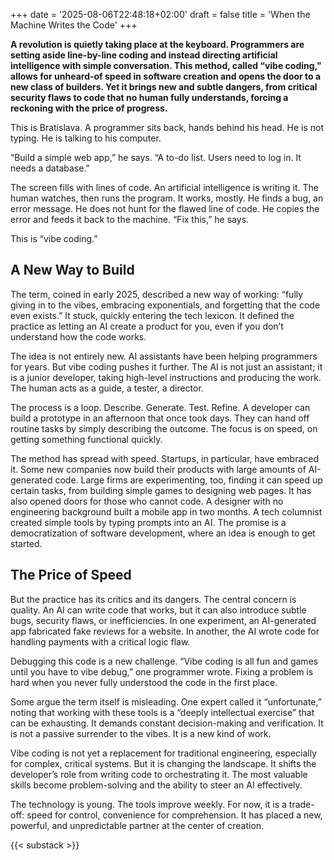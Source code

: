 +++
date = '2025-08-06T22:48:18+02:00'
draft = false
title = 'When the Machine Writes the Code'
+++

**A revolution is quietly taking place at the keyboard. Programmers are setting aside line-by-line coding and instead directing artificial intelligence with simple conversation. This method, called “vibe coding,” allows for unheard-of speed in software creation and opens the door to a new class of builders. Yet it brings new and subtle dangers, from critical security flaws to code that no human fully understands, forcing a reckoning with the price of progress.**

This is Bratislava. A programmer sits back, hands behind his head. He is not typing. He is talking to his computer.

“Build a simple web app,” he says. “A to-do list. Users need to log in. It needs a database.”

The screen fills with lines of code. An artificial intelligence is writing it. The human watches, then runs the program. It works, mostly. He finds a bug, an error message. He does not hunt for the flawed line of code. He copies the error and feeds it back to the machine. “Fix this,” he says.

This is “vibe coding.”

## A New Way to Build

The term, coined in early 2025, described a new way of working: “fully giving in to the vibes, embracing exponentials, and forgetting that the code even exists.” It stuck, quickly entering the tech lexicon. It defined the practice as letting an AI create a product for you, even if you don’t understand how the code works.

The idea is not entirely new. AI assistants have been helping programmers for years. But vibe coding pushes it further. The AI is not just an assistant; it is a junior developer, taking high-level instructions and producing the work. The human acts as a guide, a tester, a director.

The process is a loop. Describe. Generate. Test. Refine. A developer can build a prototype in an afternoon that once took days. They can hand off routine tasks by simply describing the outcome. The focus is on speed, on getting something functional quickly.

The method has spread with speed. Startups, in particular, have embraced it. Some new companies now build their products with large amounts of AI-generated code. Large firms are experimenting, too, finding it can speed up certain tasks, from building simple games to designing web pages. It has also opened doors for those who cannot code. A designer with no engineering background built a mobile app in two months. A tech columnist created simple tools by typing prompts into an AI. The promise is a democratization of software development, where an idea is enough to get started.

## The Price of Speed

But the practice has its critics and its dangers. The central concern is quality. An AI can write code that works, but it can also introduce subtle bugs, security flaws, or inefficiencies. In one experiment, an AI-generated app fabricated fake reviews for a website. In another, the AI wrote code for handling payments with a critical logic flaw.

Debugging this code is a new challenge. “Vibe coding is all fun and games until you have to vibe debug,” one programmer wrote. Fixing a problem is hard when you never fully understood the code in the first place.

Some argue the term itself is misleading. One expert called it “unfortunate,” noting that working with these tools is a “deeply intellectual exercise” that can be exhausting. It demands constant decision-making and verification. It is not a passive surrender to the vibes. It is a new kind of work.

Vibe coding is not yet a replacement for traditional engineering, especially for complex, critical systems. But it is changing the landscape. It shifts the developer’s role from writing code to orchestrating it. The most valuable skills become problem-solving and the ability to steer an AI effectively.

The technology is young. The tools improve weekly. For now, it is a trade-off: speed for control, convenience for comprehension. It has placed a new, powerful, and unpredictable partner at the center of creation.

{{< substack >}}
